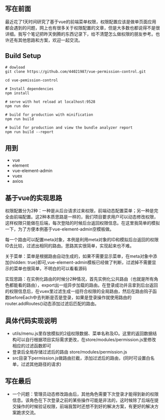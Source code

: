 ## 写在前面  
最近花了1天时间研究了基于vue的前端菜单权限，权限配置应该是做单页面应用都会遇到的问题，网上也有很多关于权限配置的文章，但是大多数也都说得不是很详细。我写个笔记把昨天倒腾的东西记录下，给不清楚怎么做权限的朋友参考。也许还有其他思路和方案，欢迎一起交流。

## Build Setup
```
# dowload
git clone https://github.com/44021987/vue-permission-control.git

cd vue-pemission-control

# Install dependencies
npm install

# serve with hot reload at localhost:9528
npm run dev

# build for production with minification
npm run build

# build for production and view the bundle analyzer report
npm run build --report

```
## 用到
- vue
- element
- vue-element-admin
- vuex
- axios

## 基于vue的实现思路
权限配置分为2种：一种是从后台请求过来权限，前端动态配置菜单；另一种是完全由前端配置。这2种本质思路是一样的，我们项目要求用户可以动态修改权限，这样权限只能做在后端，每次登陆的时候后台返回权限信息。在这里我简单的模拟一下，为了方便本例基于vue-element-admin空模板做。  

每一个路由可以配置meta对象，本例是利用meta对象的ID和模拟后台返回的权限ID去比较，过滤出相同的路由。思路其实很简单，实现起来也不难。 

关于菜单：菜单是根据路由自动生成的，如果不需要显示菜单，在meta对象中添加{hidden: true}即可,vue-element-admin模板已经做了判断，过滤掉不需要显示的菜单也很简单，不明白的可以看看源码

实现思路：在实例化路由的时候分2种情况，首先实例化公共路由（也就是所有角色都能看的路由），export出一组异步加载的路由。在登录成功并且拿到后台返回的权限信息后，在vuex里过滤生成一组符合权限的全局路由，然后在路由钩子函数beforeEach中去判断是否是登录，如果是登录操作就使用路由的router.addRoutes()动态添加过滤后匹配的路由。 

## 具体代码实现说明
- utils/menu.js里存放模拟的2组权限数据、菜单名称及ID。这里的返回数据结构可以自行根据项目实际需求更改，在store/modules/permission.js里修改相应的过滤函数即可
- 登录后全局存储过滤后的路由 store/modules/permission.js
- src目录下permission.js做路由拦截，添加过滤后的路由，(同时可设置白名单，过滤其他路径的请求)

## 写在最后
- 一个问题：管理员动态修改路由后，其他角色需要下次登录才能得到新的权限信息。该角色在下次登录之前的某些操作可能是非法的，这时候除了后端在提交操作的时候验证权限，前端我暂时还想不到好的解决方案，有更好的解决方案跪求交流。



